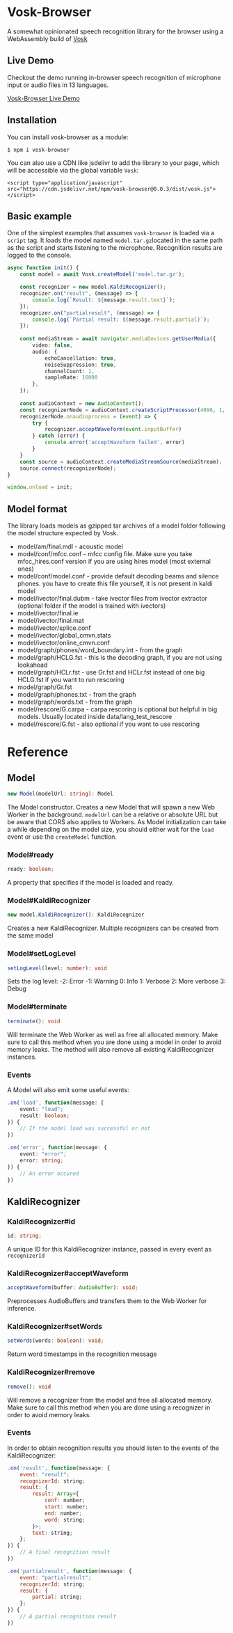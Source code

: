 # Vosk-Browser
A somewhat opinionated speech recognition library for the browser using a WebAssembly build of [Vosk](https://github.com/alphacep/vosk-api)

## Live Demo

Checkout the demo running in-browser speech recognition of microphone input or audio files in 13 languages.

[Vosk-Browser Live Demo](https://ccoreilly.github.io/vosk-browser/)

## Installation

You can install vosk-browser as a module:

```
$ npm i vosk-browser
```

You can also use a CDN like jsdelivr to add the library to your page, which will be accessible via the global variable `Vosk`:

```
<script type="application/javascript" src="https://cdn.jsdelivr.net/npm/vosk-browser@0.0.3/dist/vosk.js"></script>
```

## Basic example

One of the simplest examples that assumes `vosk-browser` is loaded via a `script` tag. It loads the model named `model.tar.gz`located in the same path as the script and starts listening to the microphone. Recognition results are logged to the console.

```typescript
async function init() {
    const model = await Vosk.createModel('model.tar.gz');

    const recognizer = new model.KaldiRecognizer();
    recognizer.on("result", (message) => {
        console.log(`Result: ${message.result.text}`);
    });
    recognizer.on("partialresult", (message) => {
        console.log(`Partial result: ${message.result.partial}`);
    });
    
    const mediaStream = await navigator.mediaDevices.getUserMedia({
        video: false,
        audio: {
            echoCancellation: true,
            noiseSuppression: true,
            channelCount: 1,
            sampleRate: 16000
        },
    });
    
    const audioContext = new AudioContext();
    const recognizerNode = audioContext.createScriptProcessor(4096, 1, 1)
    recognizerNode.onaudioprocess = (event) => {
        try {
            recognizer.acceptWaveform(event.inputBuffer)
        } catch (error) {
            console.error('acceptWaveform failed', error)
        }
    }
    const source = audioContext.createMediaStreamSource(mediaStream);
    source.connect(recognizerNode);
}

window.onload = init;
```
## Model format

The library loads models as gzipped tar archives of a model folder following the model structure expected by Vosk.

- model/am/final.mdl - acoustic model
- model/conf/mfcc.conf - mfcc config file. Make sure you take mfcc_hires.conf version if you are using hires model (most external ones)
- model/conf/model.conf - provide default decoding beams and silence phones. you have to create this file yourself, it is not present in kaldi model
- model/ivector/final.dubm - take ivector files from ivector extractor (optional folder if the model is trained with ivectors)
- model/ivector/final.ie
- model/ivector/final.mat
- model/ivector/splice.conf
- model/ivector/global_cmvn.stats
- model/ivector/online_cmvn.conf
- model/graph/phones/word_boundary.int - from the graph
- model/graph/HCLG.fst - this is the decoding graph, if you are not using lookahead
- model/graph/HCLr.fst - use Gr.fst and HCLr.fst instead of one big HCLG.fst if you want to run rescoring
- model/graph/Gr.fst
- model/graph/phones.txt - from the graph
- model/graph/words.txt - from the graph
- model/rescore/G.carpa - carpa rescoring is optional but helpful in big models. Usually located inside data/lang_test_rescore
- model/rescore/G.fst - also optional if you want to use rescoring

# Reference

## Model

```typescript
new Model(modelUrl: string): Model
```

The Model constructor. Creates a new Model that will spawn a new Web Worker in the background. `modelUrl` can be a relative or absolute URL but be aware that CORS also applies to Workers. As Model initialization can take a while depending on the model size, you should either wait for the `load` event or use the `createModel` function.

### Model#ready

```typescript
ready: boolean;
```

A property that specifies if the model is loaded and ready.

### Model#KaldiRecognizer

```typescript
new model.KaldiRecognizer(): KaldiRecognizer
```

Creates a new KaldiRecognizer. Multiple recognizers can be created from the same model

### Model#setLogLevel

```typescript
setLogLevel(level: number): void
```

Sets the log level:
-2: Error
-1: Warning
0: Info
1: Verbose
2: More verbose
3: Debug

### Model#terminate

```typescript
terminate(): void
```

Will terminate the Web Worker as well as free all allocated memory. Make sure to call this method when you are done
using a model in order to avoid memory leaks. The method will also remove all existing KaldiRecognizer instances.

### Events

A Model will also emit some useful events:

```typescript
.on('load', function(message: {
    event: "load";
    result: boolean;
}) {
    // If the model load was successful or not
})

.on('error', function(message: {
    event: "error";
    error: string;
}) {
    // An error occured
})

```

## KaldiRecognizer

### KaldiRecognizer#id

```typescript
id: string;
```

A unique ID for this KaldiRecognizer instance, passed in every event as `recognizerId`

### KaldiRecognizer#acceptWaveform

```typescript
acceptWaveform(buffer: AudioBuffer): void;
```

Preprocesses AudioBuffers and transfers them to the Web Worker for inference.

### KaldiRecognizer#setWords

```typescript
setWords(words: boolean): void;
```

Return word timestamps in the recognition message

### KaldiRecognizer#remove

```typescript
remove(): void
```

Will remove a recognizer from the model and free all allocated memory. Make sure to call this method when you are done using a recognizer in order to avoid memory leaks.

### Events

In order to obtain recognition results you should listen to the events of the KaldiRecognizer:

```js
.on('result', function(message: {
    event: "result";
    recognizerId: string;
    result: {
        result: Array<{
            conf: number;
            start: number;
            end: number;
            word: string;
        }>;
        text: string;
    };
}) {
    // A final recognition result
})

.on('partialresult', function(message: {
    event: "partialresult";
    recognizerId: string;
    result: {
        partial: string;
    };
}) {
    // A partial recognition result
})

```
